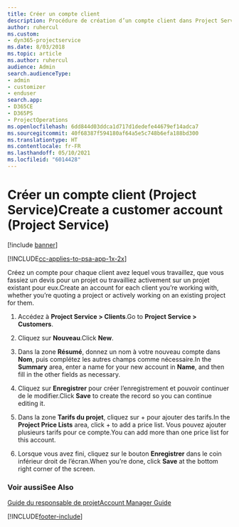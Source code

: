 ```yaml
---
title: Créer un compte client
description: Procédure de création d’un compte client dans Project Service
author: ruhercul
ms.custom:
- dyn365-projectservice
ms.date: 8/03/2018
ms.topic: article
ms.author: ruhercul
audience: Admin
search.audienceType:
- admin
- customizer
- enduser
search.app:
- D365CE
- D365PS
- ProjectOperations
ms.openlocfilehash: 6dd844d03ddca1d717d1dedefe44679ef14adca7
ms.sourcegitcommit: 40f68387f594180af64a5e5c748b6efa188bd300
ms.translationtype: HT
ms.contentlocale: fr-FR
ms.lasthandoff: 05/10/2021
ms.locfileid: "6014428"
---
```

# <a name="create-a-customer-account-project-service"></a><span data-ttu-id="8cb67-103">Créer un compte client (Project Service)</span><span class="sxs-lookup"><span data-stu-id="8cb67-103">Create a customer account (Project Service)</span></span>

[!include [banner](../includes/psa-now-project-operations.md)]

[!INCLUDE[cc-applies-to-psa-app-1x-2x](../includes/cc-applies-to-psa-app-1x-2x.md)]

<span data-ttu-id="8cb67-104">Créez un compte pour chaque client avez lequel vous travaillez, que vous fassiez un devis pour un projet ou travailliez activement sur un projet existant pour eux.</span><span class="sxs-lookup"><span data-stu-id="8cb67-104">Create an account for each client you’re working with, whether you’re quoting a project or actively working on an existing project for them.</span></span>  
  
1.  <span data-ttu-id="8cb67-105">Accédez à **Project Service > Clients**.</span><span class="sxs-lookup"><span data-stu-id="8cb67-105">Go to **Project Service > Customers**.</span></span>  
  
2.  <span data-ttu-id="8cb67-106">Cliquez sur **Nouveau**.</span><span class="sxs-lookup"><span data-stu-id="8cb67-106">Click **New**.</span></span>  
  
3.  <span data-ttu-id="8cb67-107">Dans la zone **Résumé**, donnez un nom à votre nouveau compte dans **Nom**, puis complétez les autres champs comme nécessaire.</span><span class="sxs-lookup"><span data-stu-id="8cb67-107">In the **Summary** area, enter a name for your new account in **Name**, and then fill in the other fields as necessary.</span></span>  
  
4.  <span data-ttu-id="8cb67-108">Cliquez sur **Enregistrer** pour créer l’enregistrement et pouvoir continuer de le modifier.</span><span class="sxs-lookup"><span data-stu-id="8cb67-108">Click **Save** to create the record so you can continue editing it.</span></span>  
  
5.  <span data-ttu-id="8cb67-109">Dans la zone **Tarifs du projet**, cliquez sur + pour ajouter des tarifs.</span><span class="sxs-lookup"><span data-stu-id="8cb67-109">In the **Project Price Lists** area, click + to add a price list.</span></span> <span data-ttu-id="8cb67-110">Vous pouvez ajouter plusieurs tarifs pour ce compte.</span><span class="sxs-lookup"><span data-stu-id="8cb67-110">You can add more than one price list for this account.</span></span>  
  
6.  <span data-ttu-id="8cb67-111">Lorsque vous avez fini, cliquez sur le bouton **Enregistrer** dans le coin inférieur droit de l’écran.</span><span class="sxs-lookup"><span data-stu-id="8cb67-111">When you’re done, click **Save** at the bottom right corner of the screen.</span></span>  
  
### <a name="see-also"></a><span data-ttu-id="8cb67-112">Voir aussi</span><span class="sxs-lookup"><span data-stu-id="8cb67-112">See Also</span></span>  
 [<span data-ttu-id="8cb67-113">Guide du responsable de projet</span><span class="sxs-lookup"><span data-stu-id="8cb67-113">Account Manager Guide</span></span>](../psa/account-manager-guide.md)


[!INCLUDE[footer-include](../includes/footer-banner.md)]
